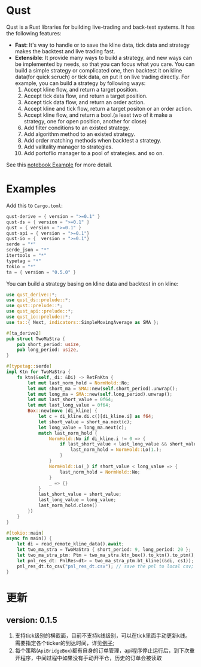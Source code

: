# Qust
Qust is a Rust libraries for building live-trading and back-test systems. It has the following features:
* **Fast**: It's way to handle or to save the kline data, tick data and strategy makes the backtest and live trading fast.
* **Extensible**: It provide many ways to build a strategy, and new ways can be implemented by needs, so that you can focus what you care. You can build a simple strategy or complicated one, then backtest it on kline data(for quick scruch) or tick data, on put it on live trading directly. For example, you can build a strategy by following ways:
    1. Accept kline flow, and return a target position.
    2. Accept tick data flow, and return a target position.
    3. Accept tick data flow, and return an order action.
    4. Accept kline and tick flow, return a target positon or an order action.
    5. Accept kline flow, and return a bool.(a least two of it make a  strategy, one for open position, another for close)
    6. Add filter conditions to an existed strategy.
    7. Add algorithm method to an existed strategy.
    8. Add order matching methods when backtest a strategy.
    9. Add valitality manager to strategies.
    10. Add portoflio manager to a pool of strategies.
    and so on.


See this [notebook Example](https://github.com/baiguoname/qust/blob/main/examples/git_test/git_test.ipynb) for more detail.

# Examples
Add this to `Cargo.toml`:
```rust
qust-derive = { version = ">=0.1" }
qust-ds = { version = ">=0.1" }
qust = { version = ">=0.1" }
qust-api = { version = ">=0.1"}
qust-io = {  version = ">=0.1"}
serde = "*"
serde_json = "*"
itertools = "*"
typetag = "*"
tokio = "*"
ta = { version = "0.5.0" }
```
You can build a strategy basing on kline data and backtest in on kline:
```rust
use qust_derive::*;
use qust_ds::prelude::*;
use qust::prelude::*;
use qust_api::prelude::*;
use qust_io::prelude::*;
use ta::{ Next, indicators::SimpleMovingAverage as SMA };

#[ta_derive2]
pub struct TwoMaStra {
    pub short_period: usize,
    pub long_period: usize,
}

#[typetag::serde]
impl Ktn for TwoMaStra {
    fn ktn(&self,_di: &Di) -> RetFnKtn {
        let mut last_norm_hold = NormHold::No;
        let mut short_ma = SMA::new(self.short_period).unwrap();
        let mut long_ma = SMA::new(self.long_period).unwrap();
        let mut last_short_value = 0f64;
        let mut last_long_value = 0f64;
        Box::new(move |di_kline| {
            let c = di_kline.di.c()[di_kline.i] as f64;
            let short_value = short_ma.next(c);
            let long_value = long_ma.next(c);
            match last_norm_hold {
                NormHold::No if di_kline.i != 0 => {
                    if last_short_value < last_long_value && short_value >= long_value {
                        last_norm_hold = NormHold::Lo(1.);
                    }
                }
                NormHold::Lo(_) if short_value < long_value => {
                    last_norm_hold = NormHold::No;
                }
                _ => {}
            }
            last_short_value = short_value;
            last_long_value = long_value;
            last_norm_hold.clone()
        })
    }
}

#[tokio::main]
async fn main() {
    let di = read_remote_kline_data().await;
    let two_ma_stra = TwoMaStra { short_period: 9, long_period: 20 };
    let two_ma_stra_ptm: Ptm = two_ma_stra.ktn_box().to_ktn().to_ptm();
    let pnl_res_dt: PnlRes<dt> = two_ma_stra_ptm.bt_kline((&di, cs1));
    pnl_res_dt.to_csv("pnl_res_dt.csv"); // save the pnl to local csv;
}

```

# 更新 
## version: 0.1.5
1. 支持tick级别的横截面，目前不支持k线级别，可以在tick里面手动更新k线。需要指定各个ticker的到达时间，详见[例子](https://github.com/baiguoname/qust/qust-stra/src/bin/main_test.rs);
2. 每个策略(`ApiBridgeBox`)都有自身的订单管理，api程序停止运行后，到下次重开程序，中间过程中如果没有手动开平仓，历史的订单会被读取